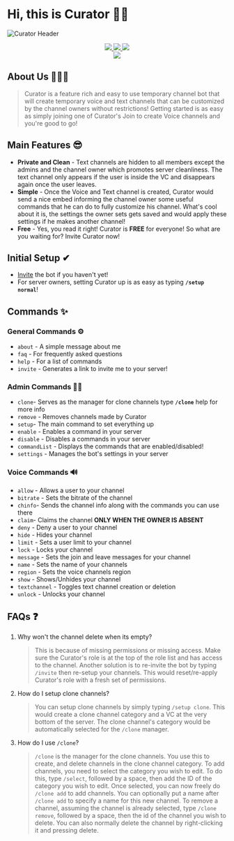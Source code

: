 # Hi, this is Curator 👋🏻

![Curator Header](https://i.imgur.com/dzBZ1F6.png)

<div align=center>
   <a href="https://top.gg/bot/816152179101663312">
     <img src="https://top.gg/api/widget/servers/816152179101663312.svg">
   </a> 
   <a href="https://top.gg/bot/816152179101663312">
     <img src="https://top.gg/api/widget/upvotes/816152179101663312.svg">
   </a> 
   <a href="https://top.gg/bot/816152179101663312">
     <img src="https://top.gg/api/widget/owner/816152179101663312.svg">
   </a>
</div>
<div align=center>
   <a href="https://discord.com/api/oauth2/authorize?client_id=816152179101663312&permissions=378245610544&scope=bot%20applications.commands" target="_blank" rel="noopener noreferrer">
      <img src="https://img.shields.io/badge/Invite%20Me!-%2300E575?style=for-the-badge" />
   </a>
</div>


## About Us 🙋🏻‍♀️

> Curator is a feature rich and easy to use temporary channel bot that will create temporary voice and text channels
> that can be customized by the channel owners without restrictions!
> Getting started is as easy as simply joining one of Curator's Join to create Voice channels and you're good to go!



## Main Features 😎

- **Private and Clean** - Text channels are hidden to all members except the admins and the channel owner which promotes server cleanliness. The text channel only appears if the user is inside the VC and disappears again once the user leaves.
- **Simple** - Once the Voice and Text channel is created, Curator would send a nice embed informing the channel owner some useful commands that he can do to fully customize his channel. What's cool about it is, the settings the owner sets gets saved and would apply these settings if he makes another channel!
- **Free** - Yes, you read it right! Curator is **FREE** for everyone! So what are you waiting for? Invite Curator now!



## Initial Setup ✔

- [Invite](https://discord.com/api/oauth2/authorize?client_id=816152179101663312&permissions=378245610544&scope=bot%20applications.commands) the bot if you haven't yet!
- For server owners, setting Curator up is as easy as typing **`/setup normal`**!

## Commands ✨

### General Commands ⚙

- `about` - A simple message about me
- `faq` - For frequently asked questions
- `help` - For a list of commands
- `invite` - Generates a link to invite me to your server!

### Admin Commands 🤴🏻

- `clone`- Serves as the manager for clone channels type **`/clone`** help for more info
- `remove` - Removes channels made by Curator
- `setup`- The main command to set everything up
- `enable` - Enables a command in your server
- `disable` - Disables a commands in your server
- `commandList` - Displays the commands that are enabled/disabled!
- `settings` - Manages the bot's settings in your server

### Voice Commands 🔊

- `allow` - Allows a user to your channel
- `bitrate` - Sets the bitrate of the channel
- `chinfo`- Sends the channel info along with the commands you can use there
- `claim`- Claims the channel **ONLY WHEN THE OWNER IS ABSENT**
- `deny` - Deny a user to your channel
- `hide` - Hides your channel
- `limit` - Sets a user limit to your channel
- `lock` - Locks your channel
- `message` - Sets the join and leave messages for your channel
- `name` - Sets the name of your channels
- `region` - Sets the voice channels region
- `show` - Shows/Unhides your channel
- `textchannel` - Toggles text channel creation or deletion
- `unlock` - Unlocks your channel



## FAQs ❓

1. Why won't the channel delete when its empty?
   > This is because of missing permissions or missing access. Make sure the Curator's role is at the top of the role list and has access to the channel. Another solution is to re-invite the bot by typing `/invite` then re-setup your channels. This would reset/re-apply Curator's role with a fresh set of permissions.
1. How do I setup clone channels?
   > You can setup clone channels by simply typing `/setup clone`. This would create a clone channel category and a VC at the very bottom of the server. The clone channel's category would be automatically selected for the `/clone` manager.
1. How do I use `/clone`?
   > `/clone` is the manager for the clone channels. You use this to create, and delete channels in the clone channel category. To add channels, you need to select the category you wish to edit. To do this, type `/select`, followed by a space, then add the ID of the category you wish to edit. Once selected, you can now freely do `/clone add` to add channels. You can optionally put a name after `/clone add` to specify a name for this new channel. To remove a channel, assuming the channel is already selected, type `/clone remove`, followed by a space, then the id of the channel you wish to delete. You can also normally delete the channel by right-clicking it and pressing delete.

<!--

**Here are some ideas to get you started:**

🙋‍♀️ A short introduction - what is your organization all about?
🌈 Contribution guidelines - how can the community get involved?
👩‍💻 Useful resources - where can the community find your docs? Is there anything else the community should know?
🍿 Fun facts - what does your team eat for breakfast?
🧙 Remember, you can do mighty things with the power of [Markdown](https://docs.github.com/github/writing-on-github/getting-started-with-writing-and-formatting-on-github/basic-writing-and-formatting-syntax)
-->
